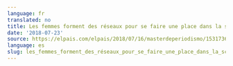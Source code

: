 ```yaml
---
language: fr
translated: no
title: Les femmes forment des réseaux pour se faire une place dans la science
date: '2018-07-23'
source: https://elpais.com/elpais/2018/07/16/masterdeperiodismo/1531736843_545135.html
language: es
slug: les_femmes_forment_des_réseaux_pour_se_faire_une_place_dans_la_science
---
```




